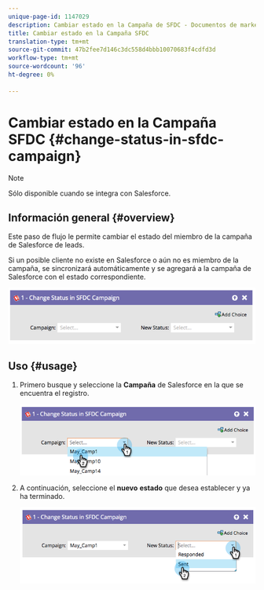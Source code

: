 ```yaml
---
unique-page-id: 1147029
description: Cambiar estado en la Campaña de SFDC - Documentos de marketing - Documentación del producto
title: Cambiar estado en la Campaña SFDC
translation-type: tm+mt
source-git-commit: 47b2fee7d146c3dc558d4bbb10070683f4cdfd3d
workflow-type: tm+mt
source-wordcount: '96'
ht-degree: 0%

---
```



# Cambiar estado en la Campaña SFDC {#change-status-in-sfdc-campaign}

>[!NOTE]
>
>Sólo disponible cuando se integra con Salesforce.

## Información general {#overview}

Este paso de flujo le permite cambiar el estado del miembro de la campaña de Salesforce de leads.

Si un posible cliente no existe en Salesforce o aún no es miembro de la campaña, se sincronizará automáticamente y se agregará a la campaña de Salesforce con el estado correspondiente.

![](assets/image2014-9-22-15-3a13-3a54.png)

## Uso {#usage}

1. Primero busque y seleccione la **Campaña** de Salesforce en la que se encuentra el registro.

   ![](assets/image2014-9-22-15-3a13-3a58.png)

1. A continuación, seleccione el **nuevo** **estado** que desea establecer y ya ha terminado.

   ![](assets/image2014-9-22-15-3a14-3a0.png)


